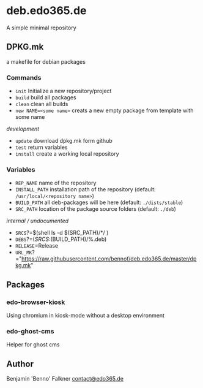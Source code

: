 # deb.edo365.de

A simple minimal repository

## DPKG.mk 

a makefile for debian packages


### Commands

* `init` Initialize a new repository/project
* `build` build all packages
* `clean` clean all builds
* `new NAME=<some name>` creats a new empty package from template with some name

*development*

* `update` download dpkg.mk form github
* `test` return variables
* `install` create a working local repository

### Variables

* `REP_NAME` name of the repository
* `INSTALL_PATH` installation path of the repository (default: `/usr/local/<repository name>`)
* `BUILD_PATH` all deb-packages will be here (default: `./dists/stable`)
* `SRC_PATH` location of the package source folders (default: `./deb`)

*internal / undocumented*

* `SRCS`?=$(shell ls -d $(SRC_PATH)/*/ )
* `DEBS`?=$(SRCS:%/=$(BUILD_PATH)/%.deb)
* `RELEASE`=Release
* `URL_MK`?="https://raw.githubusercontent.com/bennof/deb.edo365.de/master/dpkg.mk"


## Packages

### edo-browser-kiosk
Using chromium in kiosk-mode without a desktop environment

### edo-ghost-cms
Helper for ghost cms

## Author 
Benjamin 'Benno' Falkner <contact@edo365.de>